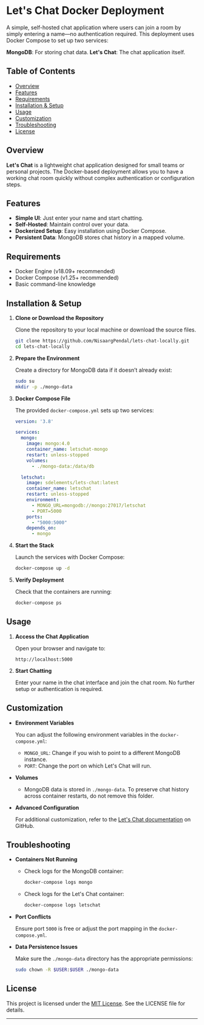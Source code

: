 # Let's Chat Docker Deployment

A simple, self-hosted chat application where users can join a room by simply entering a name—no authentication required. This deployment uses Docker Compose to set up two services:

**MongoDB**: For storing chat data.
**Let's Chat**: The chat application itself.


## Table of Contents

- [Overview](#overview)
- [Features](#features)
- [Requirements](#requirements)
- [Installation & Setup](#installation--setup)
- [Usage](#usage)
- [Customization](#customization)
- [Troubleshooting](#troubleshooting)
- [License](#license)

## Overview

**Let's Chat** is a lightweight chat application designed for small teams or personal projects. The Docker-based deployment allows you to have a working chat room quickly without complex authentication or configuration steps.

## Features

- **Simple UI**: Just enter your name and start chatting.
- **Self-Hosted**: Maintain control over your data.
- **Dockerized Setup**: Easy installation using Docker Compose.
- **Persistent Data**: MongoDB stores chat history in a mapped volume.

## Requirements

- Docker Engine (v18.09+ recommended)
- Docker Compose (v1.25+ recommended)
- Basic command-line knowledge

## Installation & Setup

1. **Clone or Download the Repository**

   Clone the repository to your local machine or download the source files.

   ```bash
   git clone https://github.com/NisaargPendal/lets-chat-locally.git
   cd lets-chat-locally
   ```

2. **Prepare the Environment**

   Create a directory for MongoDB data if it doesn’t already exist:

   ```bash
   sudo su
   mkdir -p ./mongo-data
   ```

3. **Docker Compose File**

   The provided `docker-compose.yml` sets up two services:

   ```yaml
   version: '3.8'

   services:
     mongo:
       image: mongo:4.0
       container_name: letschat-mongo
       restart: unless-stopped
       volumes:
         - ./mongo-data:/data/db

     letschat:
       image: sdelements/lets-chat:latest
       container_name: letschat
       restart: unless-stopped
       environment:
         - MONGO_URL=mongodb://mongo:27017/letschat
         - PORT=5000
       ports:
         - "5000:5000"
       depends_on:
         - mongo
   ```

4. **Start the Stack**

   Launch the services with Docker Compose:

   ```bash
   docker-compose up -d
   ```

5. **Verify Deployment**

   Check that the containers are running:

   ```bash
   docker-compose ps
   ```

## Usage

1. **Access the Chat Application**

   Open your browser and navigate to:

   ```
   http://localhost:5000
   ```

2. **Start Chatting**

   Enter your name in the chat interface and join the chat room. No further setup or authentication is required.

## Customization

- **Environment Variables**

  You can adjust the following environment variables in the `docker-compose.yml`:

  - `MONGO_URL`: Change if you wish to point to a different MongoDB instance.
  - `PORT`: Change the port on which Let's Chat will run.

- **Volumes**

  - MongoDB data is stored in `./mongo-data`. To preserve chat history across container restarts, do not remove this folder.

- **Advanced Configuration**

  For additional customization, refer to the [Let's Chat documentation](https://github.com/sdelements/lets-chat) on GitHub.

## Troubleshooting

- **Containers Not Running**

  - Check logs for the MongoDB container:
    ```bash
    docker-compose logs mongo
    ```
  - Check logs for the Let's Chat container:
    ```bash
    docker-compose logs letschat
    ```

- **Port Conflicts**

  Ensure port `5000` is free or adjust the port mapping in the `docker-compose.yml`.

- **Data Persistence Issues**

  Make sure the `./mongo-data` directory has the appropriate permissions:
  
  ```bash
  sudo chown -R $USER:$USER ./mongo-data
  ```

## License

This project is licensed under the [MIT License](LICENSE). See the LICENSE file for details.

---
